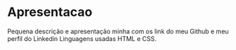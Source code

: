 # Apresentacao
Pequena descrição e apresentação minha com os link do meu Github e meu perfil do Linkedin
Linguagens usadas HTML e CSS.
